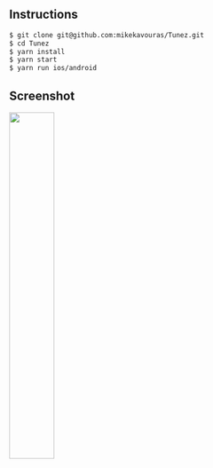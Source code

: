 
## Instructions
```bash
$ git clone git@github.com:mikekavouras/Tunez.git
$ cd Tunez
$ yarn install
$ yarn start
$ yarn run ios/android
```

## Screenshot
<img src="https://rpl.cat/uploads/EsbuKHnIAUUtlTL8v3RPPXksMe5sH1eVFGGJP8PQDnU/public.png" width="40%" />
